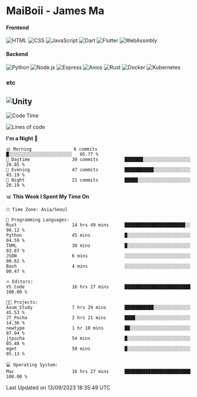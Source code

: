 # MaiBoii - James Ma

#### Frontend
![HTML](https://img.shields.io/badge/-HTML-E34F26?style=flat-square&logo=html5&logoColor=white)
![CSS](https://img.shields.io/badge/-CSS-1572B6?style=flat-square&logo=css3)
![JavaScript](https://img.shields.io/badge/-JavaScript-F7DF1E?style=flat-square&logo=javascript&logoColor=black)
![Dart](https://img.shields.io/badge/-Dart-0175C2?style=flat-square&logo=dart)
![Flutter](https://img.shields.io/badge/-Flutter-02569B?style=flat-square&logo=flutter)
![WebAssmbly](https://img.shields.io/badge/-WebAssembly-654FF0?style=flat-square&logo=webassembly&logoColor=white)


#### Backend
![Python](https://img.shields.io/badge/-Python-3776AB?style=flat-square&logo=python&logoColor=white)
![Node.js](https://img.shields.io/badge/-Node.js-339933?style=flat-square&logo=node.js&logoColor=white)
![Express](https://img.shields.io/badge/-Express-339933?style=flat-square&logo=express&logoColor=white)
![Axios](https://img.shields.io/badge/-Axios-5A29E4?style=flat-square&logo=axios&logoColor=white)
![Rust](https://img.shields.io/badge/-Rust-000000?style=flat-square&logo=rust&logoColor=white)
![Docker](https://img.shields.io/badge/-Docker-2496ED?style=flat-square&logo=docker&logoColor=white)
![Kubernetes](https://img.shields.io/badge/-Kubernetes-326CE5?style=flat-square&logo=kubernetes&logoColor=white)


### etc
![Unity](https://img.shields.io/badge/-Unity-FFFFFF?style=flat-square&logo=unity&logoColor=black)
---
<!--START_SECTION:waka-->
![Code Time](http://img.shields.io/badge/Code%20Time-628%20hrs%2036%20mins-blue)

![Lines of code](https://img.shields.io/badge/From%20Hello%20World%20I%27ve%20Written-46.3%20thousand%20lines%20of%20code-blue)

**I'm a Night 🦉** 

```text
🌞 Morning                6 commits           █░░░░░░░░░░░░░░░░░░░░░░░░   05.77 % 
🌆 Daytime                30 commits          ███████░░░░░░░░░░░░░░░░░░   28.85 % 
🌃 Evening                47 commits          ███████████░░░░░░░░░░░░░░   45.19 % 
🌙 Night                  21 commits          █████░░░░░░░░░░░░░░░░░░░░   20.19 % 
```


📊 **This Week I Spent My Time On** 

```text
🕑︎ Time Zone: Asia/Seoul

💬 Programming Languages: 
Rust                     14 hrs 49 mins      ███████████████████████░░   90.12 % 
Python                   45 mins             █░░░░░░░░░░░░░░░░░░░░░░░░   04.59 % 
TOML                     38 mins             █░░░░░░░░░░░░░░░░░░░░░░░░   03.87 % 
JSON                     6 mins              ░░░░░░░░░░░░░░░░░░░░░░░░░   00.62 % 
Bash                     4 mins              ░░░░░░░░░░░░░░░░░░░░░░░░░   00.47 % 

🔥 Editors: 
VS Code                  16 hrs 27 mins      █████████████████████████   100.00 % 

🐱‍💻 Projects: 
Axum_Study               7 hrs 29 mins       ███████████░░░░░░░░░░░░░░   45.53 % 
JT_Pocha                 2 hrs 21 mins       ████░░░░░░░░░░░░░░░░░░░░░   14.36 % 
newtype                  1 hr 18 mins        ██░░░░░░░░░░░░░░░░░░░░░░░   07.94 % 
jtpocha                  54 mins             █░░░░░░░░░░░░░░░░░░░░░░░░   05.48 % 
mget                     50 mins             █░░░░░░░░░░░░░░░░░░░░░░░░   05.13 % 

💻 Operating System: 
Mac                      16 hrs 27 mins      █████████████████████████   100.00 % 
```


 Last Updated on 13/09/2023 18:35:49 UTC
<!--END_SECTION:waka-->

